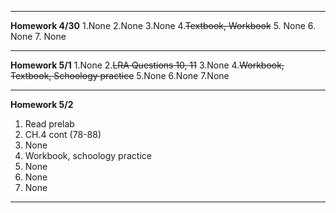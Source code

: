 ***
**Homework 4/30**
1.None
2.None
3.None
4.~~Textbook, Workbook~~
5. None
6. None
7. None
***
**Homework 5/1**
1.None
2.~~LRA Questions 10, 11~~
3.None
4.~~Workbook, Textbook, Schoology practice~~
5.None
6.None
7.None
***
**Homework 5/2**
1. Read prelab
2. CH.4 cont (78-88)
3. None
4. Workbook, schoology practice
5. None
6. None
7. None
***
